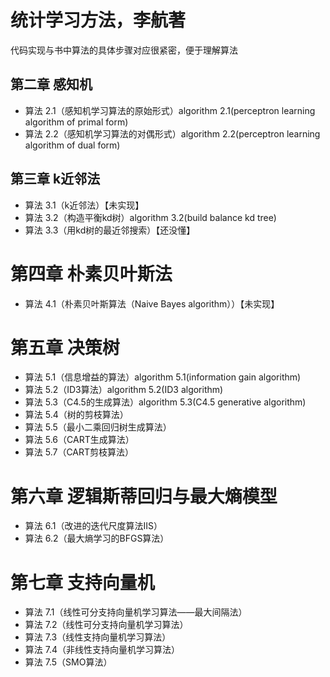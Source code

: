 # 统计学习方法，李航著
代码实现与书中算法的具体步骤对应很紧密，便于理解算法

## 第二章 感知机
- 算法 2.1（感知机学习算法的原始形式）algorithm 2.1(perceptron learning algorithm of primal form)
- 算法 2.2（感知机学习算法的对偶形式）algorithm 2.2(perceptron learning algorithm of dual form)
## 第三章 k近邻法
- 算法 3.1（k近邻法）【未实现】
- 算法 3.2（构造平衡kd树）algorithm 3.2(build balance kd tree)
- 算法 3.3（用kd树的最近邻搜索）【还没懂】
# 第四章 朴素贝叶斯法
- 算法 4.1（朴素贝叶斯算法（Naive Bayes algorithm））【未实现】
# 第五章 决策树
- 算法 5.1（信息增益的算法）algorithm 5.1(information gain algorithm)
- 算法 5.2（ID3算法）algorithm 5.2(ID3 algorithm)
- 算法 5.3（C4.5的生成算法）algorithm 5.3(C4.5 generative algorithm)
- 算法 5.4（树的剪枝算法）
- 算法 5.5（最小二乘回归树生成算法）
- 算法 5.6（CART生成算法）
- 算法 5.7（CART剪枝算法）
# 第六章 逻辑斯蒂回归与最大熵模型
- 算法 6.1（改进的迭代尺度算法IIS）
- 算法 6.2（最大熵学习的BFGS算法）
# 第七章 支持向量机
- 算法 7.1（线性可分支持向量机学习算法——最大间隔法）
- 算法 7.2（线性可分支持向量机学习算法）
- 算法 7.3（线性支持向量机学习算法）
- 算法 7.4（非线性支持向量机学习算法）
- 算法 7.5（SMO算法）
